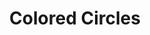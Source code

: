 ---
layout: piece
collection_: beading
title: Colored Circles
image: colored-circles.jpg
media: paper mache, acrylic paint, stone, beads, fabric, thread.
description: Painted center over paper mache including stone, encased with peyote stitched beading, quilted, matted in glassed maple frame 2" in depth.
dimensions: 10" x 11" framed
price: $187
create_date: 2012
---